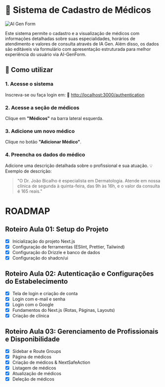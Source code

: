 # 🏥 Sistema de Cadastro de Médicos

![AI Gen Form](https://ik.imagekit.io/fredsrocha/fsw/gen-ai-form.gif?updatedAt=1748470886329)

Este sistema permite o cadastro e a visualização de médicos com informações detalhadas sobre suas especialidades, horários de atendimento e valores de consulta através de IA Gen. Além disso, os dados são editáveis via formulário com apresentação estruturada para melhor experiência do usuário via AI-GenForm.

## 🚀 Como utilizar

### 1. Acesse o sistema

Inscreva-se ou faça login em:
🔗 [http://localhost:3000/authentication](http://localhost:3000/authentication)

### 2. Acesse a seção de médicos

Clique em **"Médicos"** na barra lateral esquerda.

### 3. Adicione um novo médico

Clique no botão **"Adicionar Médico"**.

### 4. Preencha os dados do médico

Adicione uma descrição detalhada sobre o profissional e sua atuação.
💡 Exemplo de descrição:

> "O Dr. João Bicalho é especialista em Dermatologia. Atende em nossa clínica de segunda à quinta-feira, das 9h às 16h, e o valor da consulta é 165 reais."

# ROADMAP

## Roteiro Aula 01: Setup do Projeto

- [x] Inicialização do projeto Next.js
- [x] Configuração de ferramentas (ESlint, Prettier, Tailwind)
- [x] Configuração do Drizzle e banco de dados
- [x] Configuração do shadcn/ui

## Roteiro Aula 02: Autenticação e Configurações do Estabelecimento

- [x] Tela de login e criação de conta
- [x] Login com e-mail e senha
- [x] Login com o Google
- [x] Fundamentos do Next.js (Rotas, Páginas, Layouts)
- [x] Criação de clínica

## Roteiro Aula 03: Gerenciamento de Profissionais e Disponibilidade

- [x] Sidebar e Route Groups
- [x] Página de médicos
- [x] Criação de médicos & NextSafeAction
- [x] Listagem de médicos
- [x] Atualização de médicos
- [x] Deleção de médicos
